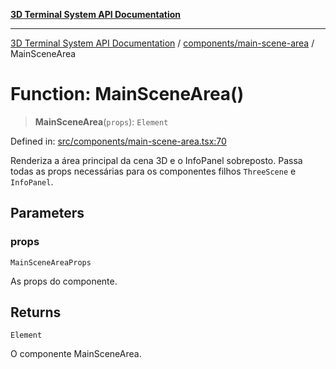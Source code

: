 [**3D Terminal System API Documentation**](../../../README.md)

***

[3D Terminal System API Documentation](../../../README.md) / [components/main-scene-area](../README.md) / MainSceneArea

# Function: MainSceneArea()

> **MainSceneArea**(`props`): `Element`

Defined in: [src/components/main-scene-area.tsx:70](https://github.com/Dicommunitas/ThreeJS_Terminal_3D2/blob/52232744018ed621d550262a267cac5a8cb3ae25/src/components/main-scene-area.tsx#L70)

Renderiza a área principal da cena 3D e o InfoPanel sobreposto.
Passa todas as props necessárias para os componentes filhos `ThreeScene` e `InfoPanel`.

## Parameters

### props

`MainSceneAreaProps`

As props do componente.

## Returns

`Element`

O componente MainSceneArea.
